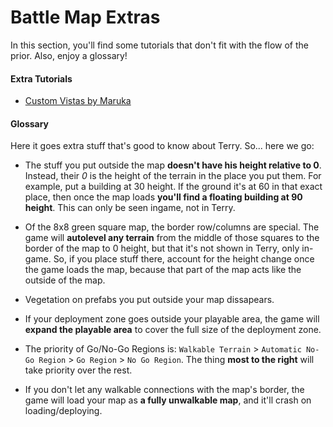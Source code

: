 # Battle Map Extras

In this section, you'll find some tutorials that don't fit with the flow of the prior. Also, enjoy a glossary!

#### Extra Tutorials

- [Custom Vistas by Maruka](./chapter_4_extra_1.md)

#### Glossary

Here it goes extra stuff that's good to know about Terry. So... here we go:

- The stuff you put outside the map **doesn't have his height relative to 0**. Instead, their *0* is the height of the terrain in the place you put them. For example, put a building at 30 height. If the ground it's at 60 in that exact place, then once the map loads **you'll find a floating building at 90 height**. This can only be seen ingame, not in Terry.

- Of the 8x8 green square map, the border row/columns are special. The game will **autolevel any terrain** from the middle of those squares to the border of the map to 0 height, but that it's not shown in Terry, only in-game. So, if you place stuff there, account for the height change once the game loads the map, because that part of the map acts like the outside of the map.

- Vegetation on prefabs you put outside your map dissapears.

- If your deployment zone goes outside your playable area, the game will **expand the playable area** to cover the full size of the deployment zone.

- The priority of Go/No-Go Regions is: `Walkable Terrain` > `Automatic No-Go Region` > `Go Region` > `No Go Region`. The thing **most to the right** will take priority over the rest.

- If you don't let any walkable connections with the map's border, the game will load your map as **a fully unwalkable map**, and it'll crash on loading/deploying.